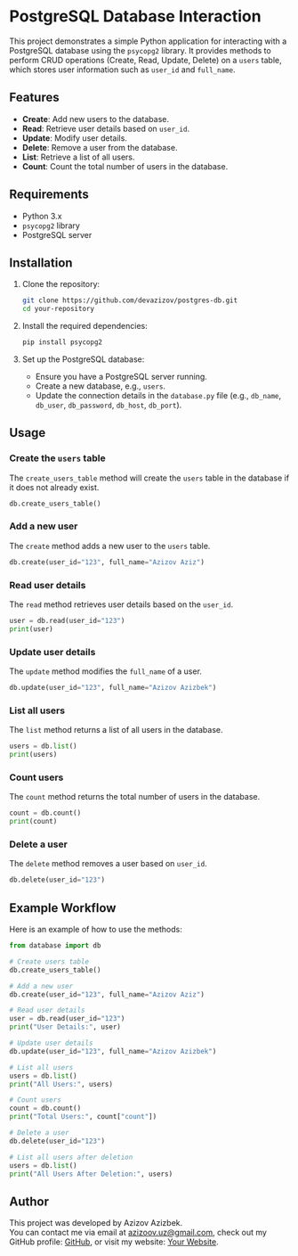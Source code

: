 
# PostgreSQL Database Interaction

This project demonstrates a simple Python application for interacting with a PostgreSQL database using the `psycopg2` library. It provides methods to perform CRUD operations (Create, Read, Update, Delete) on a `users` table, which stores user information such as `user_id` and `full_name`.

## Features

- **Create**: Add new users to the database.
- **Read**: Retrieve user details based on `user_id`.
- **Update**: Modify user details.
- **Delete**: Remove a user from the database.
- **List**: Retrieve a list of all users.
- **Count**: Count the total number of users in the database.

## Requirements

- Python 3.x
- `psycopg2` library
- PostgreSQL server

## Installation

1. Clone the repository:

   ```bash
   git clone https://github.com/devazizov/postgres-db.git
   cd your-repository
   ```

2. Install the required dependencies:

   ```bash
   pip install psycopg2
   ```

3. Set up the PostgreSQL database:
   - Ensure you have a PostgreSQL server running.
   - Create a new database, e.g., `users`.
   - Update the connection details in the `database.py` file (e.g., `db_name`, `db_user`, `db_password`, `db_host`, `db_port`).

## Usage

### Create the `users` table

The `create_users_table` method will create the `users` table in the database if it does not already exist.

```python
db.create_users_table()
```

### Add a new user

The `create` method adds a new user to the `users` table.

```python
db.create(user_id="123", full_name="Azizov Aziz")
```

### Read user details

The `read` method retrieves user details based on the `user_id`.

```python
user = db.read(user_id="123")
print(user)
```

### Update user details

The `update` method modifies the `full_name` of a user.

```python
db.update(user_id="123", full_name="Azizov Azizbek")
```

### List all users

The `list` method returns a list of all users in the database.

```python
users = db.list()
print(users)
```

### Count users

The `count` method returns the total number of users in the database.

```python
count = db.count()
print(count)
```

### Delete a user

The `delete` method removes a user based on `user_id`.

```python
db.delete(user_id="123")
```

## Example Workflow

Here is an example of how to use the methods:

```python
from database import db

# Create users table
db.create_users_table()

# Add a new user
db.create(user_id="123", full_name="Azizov Aziz")

# Read user details
user = db.read(user_id="123")
print("User Details:", user)

# Update user details
db.update(user_id="123", full_name="Azizov Azizbek")

# List all users
users = db.list()
print("All Users:", users)

# Count users
count = db.count()
print("Total Users:", count["count"])

# Delete a user
db.delete(user_id="123")

# List all users after deletion
users = db.list()
print("All Users After Deletion:", users)
```

## Author

This project was developed by Azizov Azizbek.  
You can contact me via email at azizoov.uz@gmail.com, check out my GitHub profile: [GitHub](https://github.com/devazizov), or visit my website: [Your Website](https://azizov.dev).
